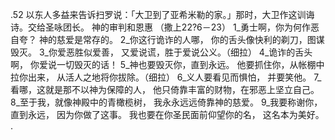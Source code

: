 .52 
以东人多益来告诉扫罗说：「大卫到了亚希米勒的家。」那时，大卫作这训诲诗。交给圣咏团长。 
神的审判和恩惠 
（撒上22?6－23） 
1_勇士啊，你为何作恶自夸？ 
神的慈爱是常存的。 
2_你这行诡诈的人哪， 
你的舌头像快利的剃刀，图谋毁灭。 
3_你爱恶胜似爱善， 
又爱说谎，胜于爱说公义。（细拉） 
4_诡诈的舌头啊， 
你爱说一切毁灭的话！ 
5_神也要毁灭你，直到永远。 
他要抓住你，从帐棚中拉你出来， 
从活人之地将你拔除。（细拉） 
6_义人要看见而惧怕， 
并要笑他。 
7_看哪，这就是那不以神为保障的人， 
他只倚靠丰富的财物，在邪恶上坚立自己。 
8_至于我，就像神殿中的青橄榄树， 
我永永远远倚靠神的慈爱。 
9_我要称谢你，直到永远， 
因为你做了这事。 
我也要在你圣民面前仰望你的名， 
这名本为美好。 
.